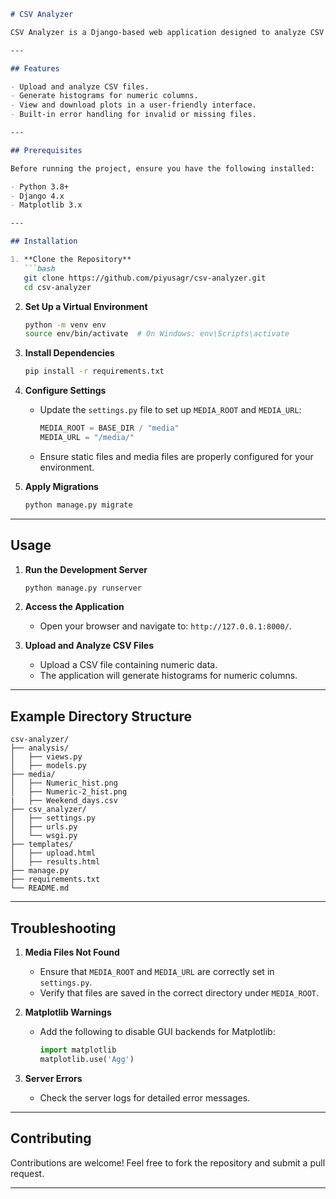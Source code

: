 
```markdown
# CSV Analyzer

CSV Analyzer is a Django-based web application designed to analyze CSV files and generate statistical insights along with visualizations. This application processes numeric data and provides histogram plots for the uploaded dataset.

---

## Features

- Upload and analyze CSV files.
- Generate histograms for numeric columns.
- View and download plots in a user-friendly interface.
- Built-in error handling for invalid or missing files.

---

## Prerequisites

Before running the project, ensure you have the following installed:

- Python 3.8+ 
- Django 4.x
- Matplotlib 3.x

---

## Installation

1. **Clone the Repository**
   ```bash
   git clone https://github.com/piyusagr/csv-analyzer.git
   cd csv-analyzer
   ```

2. **Set Up a Virtual Environment**
   ```bash
   python -m venv env
   source env/bin/activate  # On Windows: env\Scripts\activate
   ```

3. **Install Dependencies**
   ```bash
   pip install -r requirements.txt
   ```

4. **Configure Settings**
   - Update the `settings.py` file to set up `MEDIA_ROOT` and `MEDIA_URL`:
     ```python
     MEDIA_ROOT = BASE_DIR / "media"
     MEDIA_URL = "/media/"
     ```
   - Ensure static files and media files are properly configured for your environment.

5. **Apply Migrations**
   ```bash
   python manage.py migrate
   ```

---

## Usage

1. **Run the Development Server**
   ```bash
   python manage.py runserver
   ```

2. **Access the Application**
   - Open your browser and navigate to: `http://127.0.0.1:8000/`.

3. **Upload and Analyze CSV Files**
   - Upload a CSV file containing numeric data.
   - The application will generate histograms for numeric columns.

---

## Example Directory Structure

```plaintext
csv-analyzer/
├── analysis/
│   ├── views.py
│   ├── models.py
├── media/
│   ├── Numeric_hist.png
│   ├── Numeric-2_hist.png
|   ├── Weekend_days.csv
├── csv_analyzer/
│   ├── settings.py
│   ├── urls.py
│   └── wsgi.py
├── templates/
│   ├── upload.html
│   ├── results.html
├── manage.py
├── requirements.txt
└── README.md
```

---

## Troubleshooting

1. **Media Files Not Found**
   - Ensure that `MEDIA_ROOT` and `MEDIA_URL` are correctly set in `settings.py`.
   - Verify that files are saved in the correct directory under `MEDIA_ROOT`.

2. **Matplotlib Warnings**
   - Add the following to disable GUI backends for Matplotlib:
     ```python
     import matplotlib
     matplotlib.use('Agg')
     ```

3. **Server Errors**
   - Check the server logs for detailed error messages.

---

## Contributing

Contributions are welcome! Feel free to fork the repository and submit a pull request.

---
